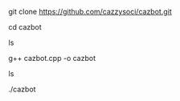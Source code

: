 git clone https://github.com/cazzysoci/cazbot.git

cd cazbot

ls

g++ cazbot.cpp -o cazbot

ls

./cazbot
